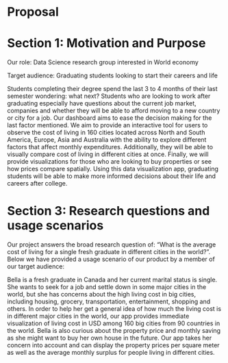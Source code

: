 
# Proposal

# Section 1: Motivation and Purpose

Our role: Data Science research group interested in World economy

Target audience: Graduating students looking to start their careers and life

Students completing their degree spend the last 3 to 4 months of their last semester wondering: what next? Students who are looking to work after graduating especially have questions about the current job market, companies and whether they will be able to afford moving to a new country or city for a job. Our dashboard aims to ease the decision making for the last factor mentioned. We aim to provide an interactive tool for users to observe the cost of living in 160 cities located across North and South America, Europe, Asia and Australia with the ability to explore different factors that affect monthly expenditures. Additionally, they will  be able to visually compare cost of living in different cities at once. Finally, we will provide visualizations for those who are looking to buy properties or see how prices compare spatially. Using this data visualization app, graduating students will be able to make more informed decisions about their life and careers after college. 

# Section 3: Research questions and usage scenarios

Our project answers the broad research question of: “What is the average
cost of living for a single fresh graduate in different cities in the
world?”. Below we have provided a usage scenario of our product by a
member of our target audience:

Bella is a fresh graduate in Canada and her current marital status is
single. She wants to seek for a job and settle down in some major cities
in the world, but she has concerns about the high living cost in big cities,
including housing, grocery, transportation, entertainment, shopping and
others. In order to help her get a general idea of how much the living
cost is in different major cities in the world, our app provides
immediate visualization of living cost in USD among 160 big cities from
90 countries in the world. Bella is also curious about the property
price and monthly saving as she might want to buy her own house in the
future. Our app takes her concern into account and can display the
property prices per square meter as well as the average monthly surplus
for people living in different cities.


